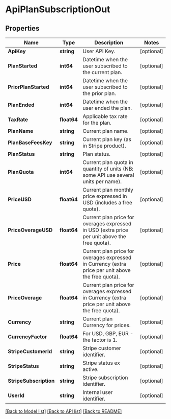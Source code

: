 # ApiPlanSubscriptionOut

## Properties
Name | Type | Description | Notes
------------ | ------------- | ------------- | -------------
**ApiKey** | **string** | User API Key. | [optional] 
**PlanStarted** | **int64** | Datetime when the user subscribed to the current plan. | [optional] 
**PriorPlanStarted** | **int64** | Datetime when the user subscribed to the prior plan. | [optional] 
**PlanEnded** | **int64** | Datetime when the user ended the plan. | [optional] 
**TaxRate** | **float64** | Applicable tax rate for the plan. | [optional] 
**PlanName** | **string** | Current plan name. | [optional] 
**PlanBaseFeesKey** | **string** | Current plan key (as in Stripe product). | [optional] 
**PlanStatus** | **string** | Plan status. | [optional] 
**PlanQuota** | **int64** | Current plan quota in quantity of units (NB: some API use several units per name). | [optional] 
**PriceUSD** | **float64** | Current plan monthly price expressed in USD (includes a free quota). | [optional] 
**PriceOverageUSD** | **float64** | Current plan price for overages expressed in USD (extra price per unit above the free quota). | [optional] 
**Price** | **float64** | Current plan price for overages expressed in Currency (extra price per unit above the free quota). | [optional] 
**PriceOverage** | **float64** | Current plan price for overages expressed in Currency (extra price per unit above the free quota). | [optional] 
**Currency** | **string** | Current plan Currency for prices. | [optional] 
**CurrencyFactor** | **float64** | For USD, GBP, EUR - the factor is 1. | [optional] 
**StripeCustomerId** | **string** | Stripe customer identifier. | [optional] 
**StripeStatus** | **string** | Stripe status ex active. | [optional] 
**StripeSubscription** | **string** | Stripe subscription identifier. | [optional] 
**UserId** | **string** | Internal user identifier. | [optional] 

[[Back to Model list]](../README.md#documentation-for-models) [[Back to API list]](../README.md#documentation-for-api-endpoints) [[Back to README]](../README.md)


